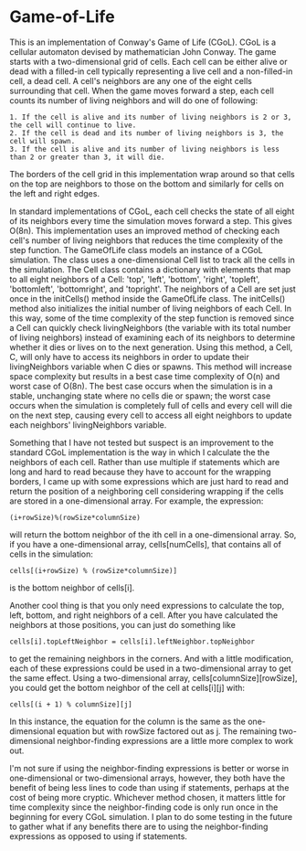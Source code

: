 # Game-of-Life
This is an implementation of Conway's Game of Life (CGoL). CGoL is a cellular automaton devised by mathematician 
John Conway. The game starts with a two-dimensional grid of cells. Each cell can be either alive or dead with 
a filled-in cell typically representing a live cell and a non-filled-in cell, a dead cell. A cell's neighbors are any one 
of the eight cells surrounding that cell. When the game moves forward a step, each cell counts its number of living 
neighbors and will do one of following:

	1. If the cell is alive and its number of living neighbors is 2 or 3, the cell will continue to live.
	2. If the cell is dead and its number of living neighbors is 3, the cell will spawn.
	3. If the cell is alive and its number of living neighbors is less than 2 or greater than 3, it will die.

The borders of the cell grid in this implementation wrap around so that cells on the top are neighbors to those on the 
bottom and similarly for cells on the left and right edges.

In standard implementations of CGoL, each cell checks the state of all eight of its neighbors every time the simulation 
moves forward a step. This gives O(8n). This implementation uses an improved method of checking each cell's number of living 
neighbors that reduces the time complexity of the step function. The GameOfLife class models an instance of a CGoL simulation. 
The class uses a one-dimensional Cell list to track all the cells in the simulation. The Cell class contains a dictionary 
with elements that map to all eight neighbors of a Cell: 'top', 'left', 'bottom', 'right', 'topleft', 'bottomleft', 
'bottomright', and 'topright'. The neighbors of a Cell are set just once in the initCells() method inside the GameOfLife 
class. The initCells() method also initializes the initial number of living neighbors of each Cell. In this way, some of 
the time complexity of the step function is removed since a Cell can quickly check livingNeighbors (the variable with its 
total number of living neighbors) instead of examining each of its neighbors to determine whether it dies or lives on 
to the next generation. Using this method, a Cell, C, will only have to access its neighbors in order to update their 
livingNeighbors variable when C dies or spawns. This method will increase space complexity but results in a best 
case time complexity of O(n) and worst case of O(8n). The best case occurs when the simulation is in a stable, unchanging 
state where no cells die or spawn; the worst case occurs when the simulation is completely full of cells and every cell 
will die on the next step, causing every cell to access all eight neighbors to update each neighbors' livingNeighbors 
variable.

Something that I have not tested but suspect is an improvement to the standard CGoL implementation is the way in 
which I calculate the the neighbors of each cell. Rather than use multiple if statements which are long and hard to read 
because they have to account for the wrapping borders, I came up with some expressions which are just hard to read and 
return the position of a neighboring cell considering wrapping if the cells are stored in a one-dimensional array. 
For example, the expression: 

	(i+rowSize)%(rowSize*columnSize) 

will return the bottom neighbor of the ith cell in a one-dimensional array. So, if you have a one-dimensional array, 
cells[numCells], that contains all of cells in the simulation:
		
	cells[(i+rowSize) % (rowSize*columnSize)]

is the bottom neighbor of cells[i].

Another cool thing is that you only need expressions to calculate the top, left, bottom, and right neighbors of a 
cell. After you have calculated the neighbors at those positions, you can just do something like 

	cells[i].topLeftNeighbor = cells[i].leftNeighbor.topNeighbor

to get the remaining neighbors in the corners. And with a little modification, each of these expressions could be used in 
a two-dimensional array to get the same effect. Using a two-dimensional array, cells[columnSize][rowSize], you could get the
bottom neighbor of the cell at cells[i][j] with:

	cells[(i + 1) % columnSize][j]

In this instance, the equation for the column is the same as the one-dimensional equation but with rowSize factored out as j. 
The remaining two-dimensional neighbor-finding expressions are a little more complex to work out.

I'm not sure if using the neighbor-finding expressions is better or worse in one-dimensional or two-dimensional arrays, 
however, they both have the benefit of being less lines to code than using if statements, perhaps at the cost of being more
cryptic. Whichever method chosen, it matters little for time complexity since the neighbor-finding code is only run once in the 
beginning for every CGoL simulation. I plan to do some testing in the future to gather what if any benefits there are to using
the neighbor-finding expressions as opposed to using if statements.
